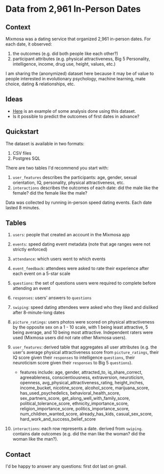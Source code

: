 # Data from 2,961 In-Person Dates

## Context
Mixmosa was a dating service that organized 2,961 in-person dates. For each date, it observed:
1. the outcomes (e.g. did both people like each other?)
2. participant attributes (e.g. physical attractiveness, Big 5 Personality, intelligence, income, drug use, height, values, etc.)

I am sharing the (anonymized) dataset here because it may be of value to people interested in evolutionary psychology, machine learning, mate choice, dating & relationships, etc.

## Ideas
* [Here](https://dkras.substack.com/p/sex-differences-attractiveness-and) is an example of some analysis done using this dataset.
* Is it possible to predict the outcomes of first dates in advance?

## Quickstart
The dataset is available in two formats:
 1. CSV files
 2. Postgres SQL
 
 There are two tables I'd recommend you start with:
 1. `user_features` describes the participants: age, gender, sexual orientation, IQ, personality, physical attractiveness, etc.
 2. `interactions` describes the outcomes of each date: did the male like the female? did the female like the male? 
 
 Data was collected by running in-person speed dating events. Each date lasted 8 minutes.
 
 ## Tables
 1. `users`: people that created an account in the Mixmosa app
 
 2. `events`: speed dating event metadata (note that age ranges were not strictly enforced)
 
 3. `attendance`: which users went to which events 
 
 4. `event_feedback`: attendees were asked to rate their experience after each event on a 5-star scale
 
 5. `questions`: the set of questions users were required to complete before attending an event
 
 6. `responses`: users' answers to `questions`
 
 7. `swiping`: speed dating attendees were asked who they liked and disliked after 8-minute-long dates
 
 8. `picture_ratings`: users photos were scored on physical attractiveness by the opposite sex on a 1 - 10 scale, with 1 being least attractive, 5 being average, and 10 being most attractive. Independent raters were used (Mixmosa users did not rate other Mixmosa users).
 
 9. `user_features`: derived table that aggregates all user attributes (e.g. the user's average physical attractiveness score from `picture_ratings`, their IQ score given their `responses` to intelligence `questions`, their neuroticism score given their `responses` to Big 5 `questions`).
    * features include: age, gender, attracted_to, iq_share_correct, agreeableness, conscientiousness, extraversion, neuroticism, openness, avg_physical_attractiveness_rating, height_inches, income_bucket, nicotine_score, alcohol_score, marijuana_score, has_used_psychedelics, behavioral_health_score, sex_partners_score, get_along_well_with_family_score, political_tolerance_score, ethnicity_importance_score, religion_importance_score, politics_importance_score, num_children_wanted_score, already_has_kids, casual_sex_score, hard_work_and_success_belief_score
 
 10. `interactions`: each row represents a date. derived from `swiping`. contains date outcomes (e.g. did the man like the woman? did the woman like the man?).
 
 
 ## Contact
 I'd be happy to answer any questions: first dot last on gmail.
 
